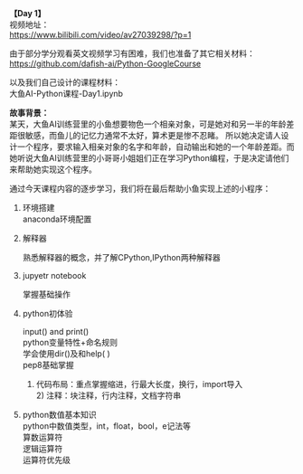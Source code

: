 **【Day 1】**  
视频地址：  
https://www.bilibili.com/video/av27039298/?p=1  

由于部分学分观看英文视频学习有困难，我们也准备了其它相关材料：  
https://github.com/dafish-ai/Python-GoogleCourse  

以及我们自己设计的课程材料：  
大鱼AI-Python课程-Day1.ipynb  

**故事背景：**  
某天，大鱼AI训练营里的小鱼想要物色一个相亲对象，可是她对和另一半的年龄差距很敏感，而鱼儿的记忆力通常不太好，算术更是惨不忍睹。 所以她决定请人设计一个程序，要求输入相亲对象的名字和年龄，自动输出和她的一个年龄差距。而她听说大鱼AI训练营里的小哥哥小姐姐们正在学习Python编程，于是决定请他们来帮助她实现这个程序。

通过今天课程内容的逐步学习，我们将在最后帮助小鱼实现上述的小程序：

1. 环境搭建<br>
   anaconda环境配置<br>

2. 解释器<br>

   熟悉解释器的概念，并了解CPython,IPython两种解释器<br>

3. jupyetr notebook<br>

   掌握基础操作<br>

4. python初体验<br>

   input() and print()<br>python变量特性+命名规则<br>
   学会使用dir()及和help( )<br>
   pep8基础掌握<br>

   1)  代码布局：重点掌握缩进，行最大长度，换行，import导入<br>2)  注释：块注释，行内注释，文档字符串<br>

5. python数值基本知识<br>
   python中数值类型，int，float，bool，e记法等<br>
   算数运算符<br>
   逻辑运算符<br>
   运算符优先级<br>
